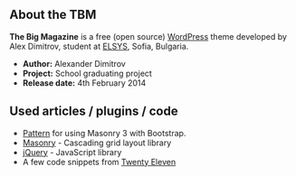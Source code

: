About the TBM
-------------

**The Big Magazine** is a free (open source) [WordPress](http://wordpress.org/) theme developed by Alex Dimitrov, student at [ELSYS](http://www.elsys-bg.org), Sofia, Bulgaria.

* **Author:** Alexander Dimitrov
* **Project:** School graduating project
* **Release date:** 4th February 2014

Used articles / plugins / code
------------------------------
* [Pattern](https://gist.github.com/justincarroll/5959773) for using Masonry 3 with Bootstrap.
* [Masonry](http://masonry.desandro.com/) - Cascading grid layout library
* [jQuery](http://jquery.com/) - JavaScript library
* A few code snippets from  [Twenty Eleven](http://wordpress.org/themes/twentytwelve)